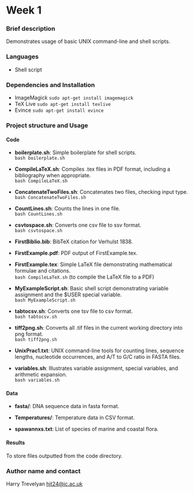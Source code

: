# Week 1

### Brief description
Demonstrates usage of basic UNIX command-line and shell scripts.

### Languages
- Shell script

### Dependencies and Installation
- ImageMagick
`sudo apt-get install imagemagick`
- TeX Live
`sudo apt-get install texlive`
- Evince
`sudo apt-get install evince`

### Project structure and Usage
#### Code
- **boilerplate.sh**: Simple boilerplate for shell scripts.  
  `bash boilerplate.sh`

- **CompileLaTeX.sh**: Compiles .tex files in PDF format, including a bibliography when appropriate.  
  `bash CompileLaTeX.sh`

- **ConcatenateTwoFiles.sh**: Concatenates two files, checking input type.  
  `bash ConcatenateTwoFiles.sh`

- **CountLines.sh**: Counts the lines in one file.  
  `bash CountLines.sh`

- **csvtospace.sh**: Converts one csv file to ssv format.  
  `bash csvtospace.sh`

- **FirstBiblio.bib**: BibTeX citation for Verhulst 1838.  

- **FirstExample.pdf**: PDF output of FirstExample.tex.  

- **FirstExample.tex**: Simple LaTeX file demonstrating mathematical formulae and citations.  
  `bash CompileLaTeX.sh` (to compile the LaTeX file to a PDF)

- **MyExampleScript.sh**: Basic shell script demonstrating variable assignment and the $USER special variable.  
  `bash MyExampleScript.sh`

- **tabtocsv.sh**: Converts one tsv file to csv format.  
  `bash tabtocsv.sh`

- **tiff2png.sh**: Converts all .tif files in the current working directory into png format.  
  `bash tiff2png.sh`

- **UnixPrac1.txt**: UNIX command-line tools for counting lines, sequence lengths, nucleotide occurrences, and A/T to G/C ratio in FASTA files.

- **variables.sh**: Illustrates variable assignment, special variables, and arithmetic expansion.  
  `bash variables.sh`

#### Data
- **fasta/**: DNA sequence data in fasta format.

- **Temperatures/**: Temperature data in CSV format.

- **spawannxs.txt**: List of species of marine and coastal flora.

#### Results
To store files outputted from the code directory.

### Author name and contact
Harry Trevelyan
hjt24@ic.ac.uk